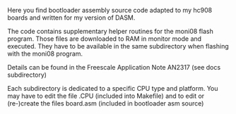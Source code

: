 Here you find bootloader assembly source code adapted to my hc908 boards
and written for my version of DASM.

The code contains supplementary helper routines for the moni08 flash program. 
Those files are downloaded to RAM in monitor mode and executed. They have to
be available in the same subdirectory when flashing with the moni08 program.

Details can be found in the Freescale Application Note AN2317 (see docs subdirectory)

Each subdirectory is dedicated to a specific CPU type and platform.
You may have to edit the file .CPU (included into Makefile)
and to edit or (re-)create the files board.asm
(included in bootloader asm source)


